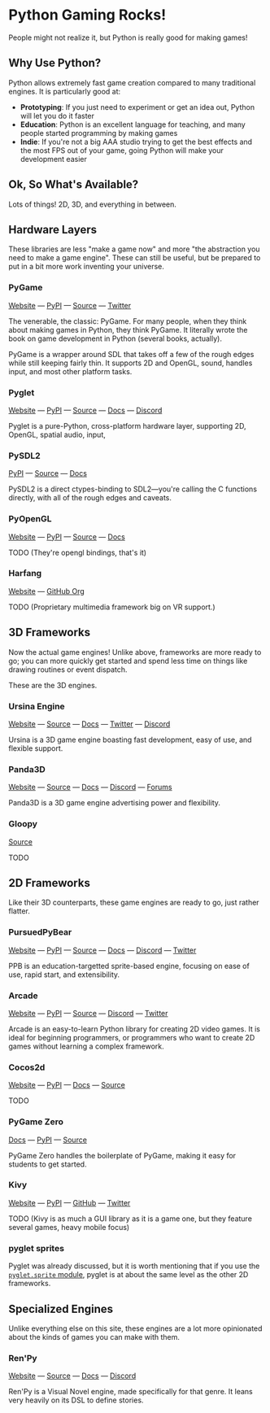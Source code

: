 Python Gaming Rocks!
====================

People might not realize it, but Python is really good for making games!

Why Use Python?
---------------

Python allows extremely fast game creation compared to many traditional engines. It is particularly good at:

* **Prototyping**: If you just need to experiment or get an idea out, Python will let you do it faster
* **Education**: Python is an excellent language for teaching, and many people started programming by making games
* **Indie**: If you're not a big AAA studio trying to get the best effects and the most FPS out of your game, going Python will make your development easier

Ok, So What's Available?
------------------------

Lots of things! 2D, 3D, and everything in between.

Hardware Layers
---------------

These libraries are less "make a game now" and more "the abstraction you need to make a game engine". These can still be useful, but be prepared to put in a bit more work inventing your universe.

### PyGame

[Website](https://www.pygame.org/) — [PyPI](https://pypi.org/project/pygame/) — [Source](https://github.com/pygame/pygame/) — [Twitter](https://twitter.com/pygame_org)

The venerable, the classic: PyGame. For many people, when they think about making games in Python, they think PyGame. It literally wrote the book on game development in Python (several books, actually).

PyGame is a wrapper around SDL that takes off a few of the rough edges while still keeping fairly thin. It supports 2D and OpenGL, sound, handles input, and most other platform tasks.

### Pyglet

[Website](http://pyglet.org/) — [PyPI](https://pypi.org/project/pyglet/) — [Source](https://github.com/pyglet/pyglet) — [Docs](https://pyglet.readthedocs.io/) — [Discord](https://discord.gg/QXyegWe)

Pyglet is a pure-Python, cross-platform hardware layer, supporting 2D, OpenGL, spatial audio, input,

### PySDL2

[PyPI](https://pypi.org/project/PySDL2/) — [Source](https://github.com/marcusva/py-sdl2) — [Docs](https://pysdl2.readthedocs.io/)

PySDL2 is a direct ctypes-binding to SDL2—you're calling the C functions directly, with all of the rough edges and caveats.

### PyOpenGL

[Website](http://pyopengl.sourceforge.net/) — [PyPI](https://pypi.org/project/PyOpenGL/) — [Source](https://github.com/mcfletch/pyopengl) — [Docs](http://pyopengl.sourceforge.net/documentation/index.html)

TODO (They're opengl bindings, that's it)

### Harfang
[Website](https://www.harfang3d.com/) — [GitHub Org](https://github.com/harfang3d)

TODO (Proprietary multimedia framework big on VR support.)

3D Frameworks
-------------

Now the actual game engines! Unlike above, frameworks are more ready to go; you can more quickly get started and spend less time on things like drawing routines or event dispatch.

These are the 3D engines.

### Ursina Engine
[Website](https://www.ursinaengine.org/) — [Source](https://github.com/pokepetter/ursina) — [Docs](https://www.ursinaengine.org/documentation.html) — [Twitter](https://twitter.com/ursinaengine) — [Discord](https://discord.gg/ydXfhyb)

Ursina is a 3D game engine boasting fast development, easy of use, and flexible support.

### Panda3D
[Website](https://www.panda3d.org/) — [Source](https://github.com/panda3d/panda3d) — [Docs](https://www.panda3d.org/manual/) — [Discord](https://discord.gg/UyepRMm) — [Forums](https://discourse.panda3d.org/)

Panda3D is a 3D game engine advertising power and flexibility.

### Gloopy
[Source](https://github.com/tartley/gloopy)

TODO

2D Frameworks
-------------

Like their 3D counterparts, these game engines are ready to go, just rather flatter.

### PursuedPyBear

[Website](https://ppb.dev/) — [PyPI](https://pypi.org/project/ppb/) — [Source](https://github.com/ppb/pursuedpybear) — [Docs](https://ppb.readthedocs.io/en/stable/) — [Discord](https://discord.gg/s7qx493) — [Twitter](https://twitter.com/pursuedpybear)

PPB is an education-targetted sprite-based engine, focusing on ease of use, rapid start, and extensibility.

### Arcade
[Website](https://arcade.academy/) — [PyPI](https://pypi.org/project/arcade/) — [Source](https://github.com/pvcraven/arcade) — [Discord](https://discord.gg/ZjGDqMp) — [Twitter](https://twitter.com/ArcadeLibrary)

Arcade is an easy-to-learn Python library for creating 2D video games. It is ideal for beginning programmers, or programmers who want to create 2D games without learning a complex framework.

### Cocos2d
[Website](http://python.cocos2d.org/) — [PyPI](https://pypi.org/project/cocos2d/) — [Docs](https://github.com/los-cocos/cocos) — [Source](http://python.cocos2d.org/doc.html)

TODO

### PyGame Zero
[Docs](https://pygame-zero.readthedocs.io/) — [PyPI](https://pypi.org/project/pgzero/) — [Source](https://bitbucket.org/lordmauve/pgzero)

PyGame Zero handles the boilerplate of PyGame, making it easy for students to get started.

### Kivy
[Website](https://kivy.org/) — [PyPI](https://pypi.org/project/Kivy/) — [GitHub](https://github.com/kivy) — [Twitter](https://twitter.com/kivyframework)

TODO (Kivy is as much a GUI library as it is a game one, but they feature several games, heavy mobile focus)

### pyglet sprites

Pyglet was already discussed, but it is worth mentioning that if you use the [`pyglet.sprite` module](https://pyglet.readthedocs.io/en/latest/modules/sprite.html), pyglet is at about the same level as the other 2D frameworks.

Specialized Engines
-------------------

Unlike everything else on this site, these engines are a lot more opinionated about the kinds of games you can make with them.

### Ren'Py
[Website](https://www.renpy.org/) — [Source](http://www.github.com/renpy/renpy) — [Docs](https://www.renpy.org/doc/html/) — [Discord](https://discord.gg/6ckxWYm)

Ren'Py is a Visual Novel engine, made specifically for that genre. It leans very heavily on its DSL to define stories.
